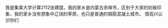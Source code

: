 我是集美大学计算2112张建国，我的家乡是内蒙古赤峰市，区别于大家的刻板印象，我的家乡没有想象中辽阔的草原，也只是普通的钢筋混凝土城市。
很高兴认识你们

<!---
1231z/1231z is a ✨ special ✨ repository because its `README.md` (this file) appears on your GitHub profile.
You can click the Preview link to take a look at your changes.
--->
